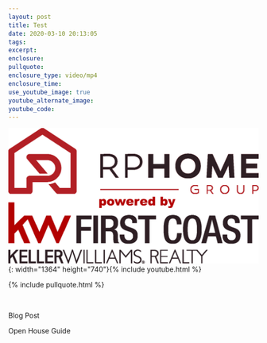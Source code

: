 ```yaml
---
layout: post
title: Test
date: 2020-03-10 20:13:05
tags:
excerpt:
enclosure:
pullquote:
enclosure_type: video/mp4
enclosure_time:
use_youtube_image: true
youtube_alternate_image:
youtube_code:
---
```


![](/uploads/first-coast.jpg){: width="1364" height="740"}{% include youtube.html %}

{% include pullquote.html %}

&nbsp;

Blog Post

Open House Guide